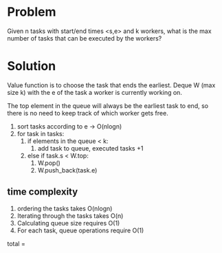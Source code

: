 # Problem
Given n tasks with start/end times <s,e> and k workers, what is the max number of tasks that can be executed  by the workers?

# Solution
Value function is to choose the task that ends the earliest.
Deque W (max size k) with the e of the task a worker is currently working on.

The top element in the queue will always be the earliest task to end, so there is no need to keep track of which worker gets free.

1. sort tasks according to e -> O(nlogn)
2. for task in tasks:
    1. if elements in the queue < k:
        1.  add task to queue, executed tasks +1
    2. else if task.s < W.top:
        1. W.pop()
        2. W.push_back(task.e)

## time complexity
1. ordering the tasks takes O(nlogn)
2. Iterating through the tasks takes O(n)
3. Calculating queue size requires O(1)
4. For each task, queue operations require O(1)

total = 